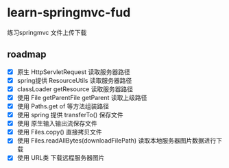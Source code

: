 # learn-springmvc-fud
练习springmvc 文件上传下载

## roadmap
- [x] 原生 HttpServletRequest 读取服务器路径
- [x] spring提供 ResourceUtils 读取服务器路径
- [x] classLoader getResource 读取服务器路径
- [x] 使用 File getParentFile getParent 读取上级路径
- [x] 使用 Paths.get of 等方法组装路径
- [x] 使用 spring 提供 transferTo() 保存文件
- [x] 使用 原生输入输出流保存文件
- [x] 使用 Files.copy() 直接拷贝文件
- [x] 使用 Files.readAllBytes(downloadFilePath) 读取本地服务器图片数据进行下载
- [x] 使用 URL类 下载远程服务器图片
